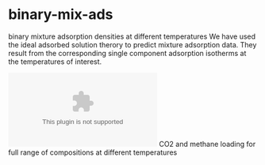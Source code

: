 # binary-mix-ads
binary mixture adsorption densities at different temperatures 
We have used the ideal adsorbed solution therory to predict mixture adsorption data.
They result from the corresponding single component adsorption isotherms at the temperatures of interest.

![](acc1000mbar.eps?raw=true)
CO2 and methane loading for full range of compositions at different temperatures
